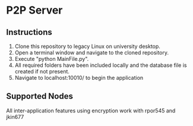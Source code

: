 # P2P Server

## Instructions
1. Clone this repository to legacy Linux on university desktop.
2. Open a terminal window and navigate to the cloned repository.
3. Execute "python MainFile.py".
4. All required folders have been included locally and the database file is created if not present.
5. Navigate to localhost:10010/ to begin the application

## Supported Nodes
All inter-application features using encryption work with rpor545 and jkin677




